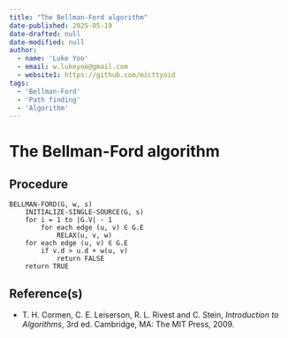 ```yaml
---
title: "The Bellman-Ford algorithm"
date-published: 2025-05-19
date-drafted: null
date-modified: null
author:
  - name: 'Luke Yoo'
  - email: w.lukeyoo@gmail.com
  - website1: https://github.com/micttyoid
tags:
  - 'Bellman-Ford'
  - 'Path finding'
  - 'Algorithm'
---
```


# The Bellman-Ford algorithm

## Procedure

```pseudo
BELLMAN-FORD(G, w, s)
    INITIALIZE-SINGLE-SOURCE(G, s)
    for i = 1 to |G.V| - 1
        for each edge (u, v) ∈ G.E
            RELAX(u, v, w)
    for each edge (u, v) ∈ G.E
        if v.d > u.d + w(u, v)
            return FALSE
    return TRUE
```

## Reference(s)

- T. H. Cormen, C. E. Leiserson, R. L. Rivest and C. Stein, _Introduction to Algorithms_, 3rd ed. Cambridge, MA: The MIT Press, 2009.